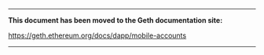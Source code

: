 ***

**This document has been moved to the Geth documentation site:**

https://geth.ethereum.org/docs/dapp/mobile-accounts

***
